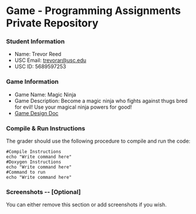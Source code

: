 # Game - Programming Assignments Private Repository
### Student Information
  + Name: Trevor Reed
  + USC Email: trevorar@usc.edu
  + USC ID: 5689597253

### Game Information
  + Game Name: Magic Ninja
  + Game Description: Become a magic ninja who fights against thugs bred for evil! Use your magical ninja powers for good!
  + [Game Design Doc](GameDesignDoc.md)


### Compile & Run Instructions
The grader should use the following procedure to compile and run the code:
```shell
#Compile Instructions
echo "Write command here"
#Doxygen Instructions
echo "Write command here"
#Command to run
echo "Write command here"
```

### Screenshots -- [Optional]
You can either remove this section or add screenshots if you wish.
